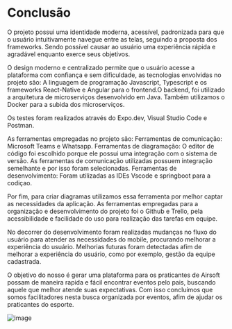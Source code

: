 # Conclusão 

O projeto possui uma identidade moderna, acessível, padronizada para que o usuário intuitivamente navegue entre as telas, seguindo a proposta dos frameworks. Sendo possível causar ao usuário uma experiência rápida e agradável enquanto exerce seus objetivos.

O design moderno e centralizado permite que o usuário acesse a plataforma com confiança e sem dificuldade, as tecnologias envolvidas no projeto são: 
A linguagem de programação Javascript, Typescript e os frameworks React-Native e Angular para o frontend.O backend, foi utilizado a arquitetura de microserviços desenvolvido em Java.
Também utilizamos o Docker para a subida dos microserviços.

Os testes foram realizados através do Expo.dev, Visual Studio Code e Postman.

As ferramentas empregadas no projeto são:
Ferramentas de comunicação: Microsoft Teams e Whatsapp.
Ferramentas de diagramação: O editor de código foi escolhido porque ele possui uma integração com o sistema de versão. As ferramentas de comunicação utilizadas possuem integração semelhante e por isso foram selecionadas. 
Ferramentas de desenvolvimento: Foram utilizadas as IDEs Vscode e springboot para a codiçao.

Por fim, para criar diagramas utilizamos essa ferramenta por melhor captar as necessidades da aplicação.
As ferramentas empregadas para a organização e desenvolvimento do projeto foi o Github e Trello, pela acessibilidade e facilidade do uso para realização das tarefas em equipe.

No decorrer do desenvolvimento foram realizadas mudanças no fluxo do usuário  para atender as necessidades do mobile, procurando melhorar a experiência do usuário.
Melhorias futuras foram detectadas afim de melhorar a experiência do usuário, como por exemplo, gestão da equipe cadastrada.

O objetivo do nosso é gerar uma plataforma para os praticantes de Airsoft possam de maneira rapida e fácil encontrar eventos pelo pais, buscando aquele que melhor atende suas expectativas. Com isso concluímos que somos facilitadores nesta busca organizada por eventos,
afim de ajudar os praticantes do esporte.

![image](https://user-images.githubusercontent.com/81598975/207483349-7f029e08-4017-4c8c-9724-6ac9d9dbea8b.png)
